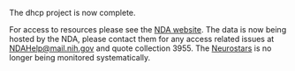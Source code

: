 

The dhcp project is now complete. 

For access to resources please see the [NDA website](https://nda.nih.gov/edit_collection.html?id=3955). The data is now being hosted by the NDA, please contact them for any access related issues at NDAHelp@mail.nih.gov and quote collection 3955. The [Neurostars](https://neurostars.org/tag/developing-hcp) is no longer being monitored systematically. 
